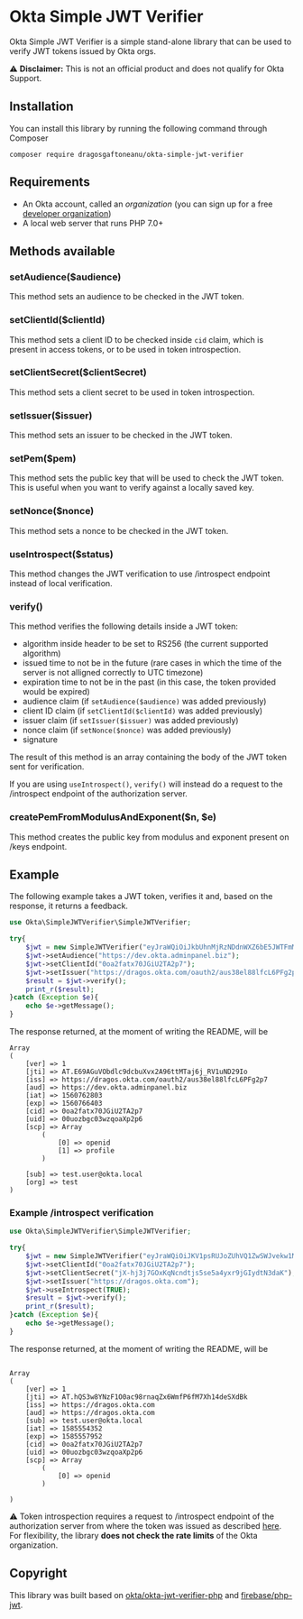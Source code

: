 # Okta Simple JWT Verifier
Okta Simple JWT Verifier is a simple stand-alone library that can be used to verify JWT tokens issued by Okta orgs.

:warning: **Disclaimer:** This is not an official product and does not qualify for Okta Support.

## Installation
You can install this library by running the following command through Composer

```
composer require dragosgaftoneanu/okta-simple-jwt-verifier
```

## Requirements
* An Okta account, called an _organization_ (you can sign up for a free [developer organization](https://developer.okta.com/signup/))
* A local web server that runs PHP 7.0+

## Methods available
### setAudience($audience)
This method sets an audience to be checked in the JWT token.

### setClientId($clientId)
This method sets a client ID to be checked inside `cid` claim, which is present in access tokens, or to be used in token introspection.

### setClientSecret($clientSecret)
This method sets a client secret to be used in token introspection.

### setIssuer($issuer)
This method sets an issuer to be checked in the JWT token.

### setPem($pem)
This method sets the public key that will be used to check the JWT token. This is useful when you want to verify against a locally saved key.

### setNonce($nonce)
This method sets a nonce to be checked in the JWT token.

### useIntrospect($status)
This method changes the JWT verification to use /introspect endpoint instead of local verification.

### verify()
This method verifies the following details inside a JWT token:
* algorithm inside header to be set to RS256 (the current supported algorithm)
* issued time to not be in the future (rare cases in which the time of the server is not alligned correctly to UTC timezone)
* expiration time to not be in the past (in this case, the token provided would be expired)
* audience claim (if `setAudience($audience)` was added previously)
* client ID claim (if `setClientId($clientId)` was added previously)
* issuer claim (if `setIssuer($issuer)` was added previously)
* nonce claim (if `setNonce($nonce)` was added previously)
* signature

The result of this method is an array containing the body of the JWT token sent for verification.

If you are using `useIntrospect()`, `verify()` will instead do a request to the /introspect endpoint of the authorization server.

### createPemFromModulusAndExponent($n, $e)
This method creates the public key from modulus and exponent present on /keys endpoint.

## Example
The following example takes a JWT token, verifies it and, based on the response, it returns a feedback.

```php
use Okta\SimpleJWTVerifier\SimpleJWTVerifier;

try{
	$jwt = new SimpleJWTVerifier("eyJraWQiOiJkbUhnMjRzNDdnWXZ6bE5JWTFmMFJxWVdrb2VQQ2R0WmdVdnRxdnNzeTRVIiwiYWxnIjoiUlMyNTYifQ.eyJ2ZXIiOjEsImp0aSI6IkFULkU2OUFHdVZPYmRsYzlkY2J1WHZ4MkE5NnR0TVRhajZqX1JWMXVORDI5SW8iLCJpc3MiOiJodHRwczovL2RyYWdvcy5va3RhLmNvbS9vYXV0aDIvYXVzMzhlbDg4bGZjTDZQRmcycDciLCJhdWQiOiJodHRwczovL2Rldi5va3RhLmFkbWlucGFuZWwuYml6IiwiaWF0IjoxNTYwNzYyODAzLCJleHAiOjE1NjA3NjY0MDMsImNpZCI6IjBvYTJmYXR4NzBKR2lVMlRBMnA3IiwidWlkIjoiMDB1b3piZ2MwM3d6cW9hWHAycDYiLCJzY3AiOlsib3BlbmlkIiwicHJvZmlsZSJdLCJzdWIiOiJ0ZXN0LnVzZXJAb2t0YS5sb2NhbCIsIm9yZyI6InRlc3QifQ.vXowkWk_s-_0M6BZir0KaJSthslu7YWXMa4HsOlAU1xlLCtdC17iiIx1vA5WFiJyNFIkc1ClHdGxbDNpmMUBkKDkJ8fQ81gwt172f8hReeN4ndHEklBpCyQRGXS1by2gooCiMrK8kUCm3gUhaMnnVSZTzyipWlwS7scj8CY2LKAZsUXEnsQSWpmU1fnNoZpsE-1YkLbLXkRSPa2W_-TomnVntx-QZRNLoDl219r3eyGErc21S5pLtESkU4AtgiAHKW87eNrAJ94Lza_3ZlNnciTjDu3d3DLtLlvv6FeRA2eGmubwVAVo0nojWQ7dPUy3IZdayxsYhdhAJu5ZB67YmQ");
	$jwt->setAudience("https://dev.okta.adminpanel.biz");
	$jwt->setClientId("0oa2fatx70JGiU2TA2p7");
	$jwt->setIssuer("https://dragos.okta.com/oauth2/aus38el88lfcL6PFg2p7");
	$result = $jwt->verify();
	print_r($result);
}catch (Exception $e){
	echo $e->getMessage();
}
```
	
The response returned, at the moment of writing the README, will be

```
Array
(
    [ver] => 1
    [jti] => AT.E69AGuVObdlc9dcbuXvx2A96ttMTaj6j_RV1uND29Io
    [iss] => https://dragos.okta.com/oauth2/aus38el88lfcL6PFg2p7
    [aud] => https://dev.okta.adminpanel.biz
    [iat] => 1560762803
    [exp] => 1560766403
    [cid] => 0oa2fatx70JGiU2TA2p7
    [uid] => 00uozbgc03wzqoaXp2p6
    [scp] => Array
        (
            [0] => openid
            [1] => profile
        )

    [sub] => test.user@okta.local
    [org] => test
)
```

### Example /introspect verification
```php
use Okta\SimpleJWTVerifier\SimpleJWTVerifier;

try{
	$jwt = new SimpleJWTVerifier("eyJraWQiOiJKV1psRUJoZUhVQ1ZwSWJvekw1MnByUDZTRUh1YkQwU2dxNlRCNUc0MjhVIiwiYWxnIjoiUlMyNTYifQ.eyJ2ZXIiOjEsImp0aSI6IkFULmhRUzN3OFlOekYxTzBhYzk4cm5hcVp4NldtZlA2Zk03WGgxNGRlU1hkQmsiLCJpc3MiOiJodHRwczovL2RyYWdvcy5va3RhLmNvbSIsImF1ZCI6Imh0dHBzOi8vZHJhZ29zLm9rdGEuY29tIiwic3ViIjoidGVzdC51c2VyQG9rdGEubG9jYWwiLCJpYXQiOjE1ODU1NTQzNTIsImV4cCI6MTU4NTU1Nzk1MiwiY2lkIjoiMG9hMmZhdHg3MEpHaVUyVEEycDciLCJ1aWQiOiIwMHVvemJnYzAzd3pxb2FYcDJwNiIsInNjcCI6WyJvcGVuaWQiXX0.okZDD1S6fhVs8_QEj_q0v73aBpZu7GLkj8ywgw6Jsl1EhQDQXqa05j5UXEn8eR2Nz3mSaY8kdAZJJfWiQKa19x5FplNy3OTq8tqdAHn24wsk5W5jwVys896dTp3UgGUXe2D7yq6pIUquuGUkJ1ymvQHTP2dy_FW3CFodvcJWhIRGm57OIA8v7DuBM1kNE-vJlsAJjjRrgCWa1IJZMstsDD1oOSNdXz7_inCg6qOaeI9QE_CmfFHAuqHAC40nN4_GaAk2IgOpU2SLq3CFaZhlypVSb1luss4NemKcjIja7-BSXgtnS5gHj1-vokXxvxnpxiGYBs7l4HgIVWc_BEsCzg");
	$jwt->setClientId("0oa2fatx70JGiU2TA2p7");
	$jwt->setClientSecret("jX-hj3j7GOxKqNcndtjs5se5a4yxr9jGIydtN3daK");
	$jwt->setIssuer("https://dragos.okta.com");
	$jwt->useIntrospect(TRUE);
	$result = $jwt->verify();
	print_r($result);
}catch (Exception $e){
	echo $e->getMessage();
}
```

The response returned, at the moment of writing the README, will be

```

Array
(
    [ver] => 1
    [jti] => AT.hQS3w8YNzF1O0ac98rnaqZx6WmfP6fM7Xh14deSXdBk
    [iss] => https://dragos.okta.com
    [aud] => https://dragos.okta.com
    [sub] => test.user@okta.local
    [iat] => 1585554352
    [exp] => 1585557952
    [cid] => 0oa2fatx70JGiU2TA2p7
    [uid] => 00uozbgc03wzqoaXp2p6
    [scp] => Array
        (
            [0] => openid
        )

)
```

:warning: Token introspection requires a request to /introspect endpoint of the authorization server from where the token was issued as described [here](https://developer.okta.com/docs/reference/api/oidc/#introspect). For flexibility, the library **does not check the rate limits** of the Okta organization.

## Copyright
This library was built based on [okta/okta-jwt-verifier-php](https://github.com/okta/okta-jwt-verifier-php) and [firebase/php-jwt](https://github.com/firebase/php-jwt).
